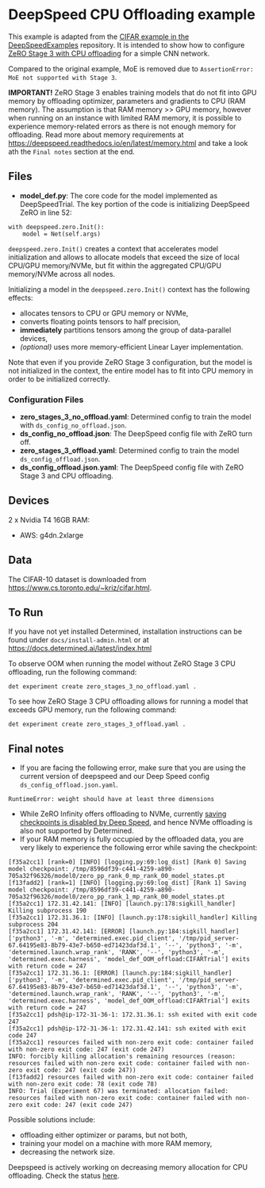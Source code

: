 # DeepSpeed CPU Offloading example
This example is adapted from the 
[CIFAR example in the DeepSpeedExamples](https://github.com/microsoft/DeepSpeedExamples/tree/master/training/cifar) 
repository. It is intended to show how to configure 
[ZeRO Stage 3 with CPU offloading](https://www.deepspeed.ai/tutorials/zero/) for a simple CNN network.

Compared to the original example, MoE is removed due to `AssertionError: MoE not supported with Stage 3`.

**IMPORTANT!** 
ZeRO Stage 3 enables training models that do not fit into GPU memory by offloading optimizer, parameters and gradients to CPU
(RAM memory). The assumption is that RAM memory >> GPU memory, however when running on an instance with limited RAM 
memory, it is possible to experience memory-related errors as there is not enough memory for offloading.
Read more about memory requirements at https://deepspeed.readthedocs.io/en/latest/memory.html and take a look ath the 
`Final notes` section at the end.


## Files
* **model_def.py**: The core code for the model implemented as DeepSpeedTrial. 
The key portion of the code is initializing DeepSpeed ZeRO in line 52:
```
with deepspeed.zero.Init():
    model = Net(self.args)
```
`deepspeed.zero.Init()` creates a context that accelerates model initialization and allows to allocate models that
exceed the size of local CPU/GPU memory/NVMe, but fit within the aggregated CPU/GPU memory/NVMe across all nodes. 

Initializing a model in the `deepspeed.zero.Init()` context has the following effects:
* allocates tensors to CPU or GPU memory or NVMe,
* converts floating points tensors to half precision,
* **immediately** partitions tensors among the group of data-parallel devices,
* _(optional)_ uses more memory-efficient Linear Layer implementation.

Note that even if you provide ZeRO Stage 3 configuration, but the model is not initialized in the context, the entire
model has to fit into CPU memory in order to be initialized correctly.


### Configuration Files
* **zero_stages_3_no_offload.yaml**: Determined config to train the model with `ds_config_no_offload.json`.
* **ds_config_no_offload.json**: The DeepSpeed config file with ZeRO turn off.
* **zero_stages_3_offload.yaml**: Determined config to train the model `ds_config_offload.json`.
* **ds_config_offload.json.yaml**: The DeepSpeed config file with ZeRO Stage 3 and CPU offloading.


## Devices
2 x Nvidia T4 16GB RAM:
  * AWS: g4dn.2xlarge


## Data
The CIFAR-10 dataset is downloaded from https://www.cs.toronto.edu/~kriz/cifar.html.


## To Run
If you have not yet installed Determined, installation instructions can be found
under `docs/install-admin.html` or at https://docs.determined.ai/latest/index.html

To observe OOM when running the model without ZeRO Stage 3 CPU offloading, run the following command: 
```
det experiment create zero_stages_3_no_offload.yaml .
``` 

To see how ZeRO Stage 3 CPU offloading allows for running a model that exceeds GPU memory, run the following command: 
```
det experiment create zero_stages_3_offload.yaml .
``` 


## Final notes
* If you are facing the following error, make sure that you are using the current version of deepspeed 
and our Deep Speed config `ds_config_offload.json.yaml`.
```
RuntimeError: weight should have at least three dimensions
```
* While ZeRO Infinity offers offloading to NVMe, currently [saving checkpoints is disabled by Deep Speed](https://github.com/microsoft/DeepSpeed/issues/2082), and hence 
NVMe offloading is also not supported by Determined.
* If your RAM memory is fully occupied by the offloaded data, you are very likely to experience the following error while saving the checkpoint:
```
[f35a2cc1] [rank=0] [INFO] [logging.py:69:log_dist] [Rank 0] Saving model checkpoint: /tmp/8596df39-c441-4259-a890-705a32f96326/model0/zero_pp_rank_0_mp_rank_00_model_states.pt
[f13fadd2] [rank=1] [INFO] [logging.py:69:log_dist] [Rank 1] Saving model checkpoint: /tmp/8596df39-c441-4259-a890-705a32f96326/model0/zero_pp_rank_1_mp_rank_00_model_states.pt
[f35a2cc1] 172.31.42.141: [INFO] [launch.py:178:sigkill_handler] Killing subprocess 190
[f35a2cc1] 172.31.36.1: [INFO] [launch.py:178:sigkill_handler] Killing subprocess 204
[f35a2cc1] 172.31.42.141: [ERROR] [launch.py:184:sigkill_handler] ['python3', '-m', 'determined.exec.pid_client', '/tmp/pid_server-67.64195e83-8b79-43e7-b650-ed71423daf3d.1', '--', 'python3', '-m', 'determined.launch.wrap_rank', 'RANK', '--', 'python3', '-m', 'determined.exec.harness', 'model_def_OOM_offload:CIFARTrial'] exits with return code = 247
[f35a2cc1] 172.31.36.1: [ERROR] [launch.py:184:sigkill_handler] ['python3', '-m', 'determined.exec.pid_client', '/tmp/pid_server-67.64195e83-8b79-43e7-b650-ed71423daf3d.1', '--', 'python3', '-m', 'determined.launch.wrap_rank', 'RANK', '--', 'python3', '-m', 'determined.exec.harness', 'model_def_OOM_offload:CIFARTrial'] exits with return code = 247
[f35a2cc1] pdsh@ip-172-31-36-1: 172.31.36.1: ssh exited with exit code 247
[f35a2cc1] pdsh@ip-172-31-36-1: 172.31.42.141: ssh exited with exit code 247
[f35a2cc1] resources failed with non-zero exit code: container failed with non-zero exit code: 247 (exit code 247)
INFO: forcibly killing allocation's remaining resources (reason: resources failed with non-zero exit code: container failed with non-zero exit code: 247 (exit code 247))
[f13fadd2] resources failed with non-zero exit code: container failed with non-zero exit code: 78 (exit code 78)
INFO: Trial (Experiment 67) was terminated: allocation failed: resources failed with non-zero exit code: container failed with non-zero exit code: 247 (exit code 247)
```
Possible solutions include:
* offloading either optimizer or params, but not both,
* training your model on a machine with more RAM memory,
* decreasing the network size.

Deepspeed is actively working on decreasing memory allocation for CPU offloading. Check the status [here](https://github.com/microsoft/DeepSpeed/issues/2003).